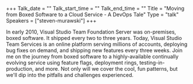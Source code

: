 +++
Talk_date = ""
Talk_start_time = ""
Talk_end_time = ""
Title = "Moving from Boxed Software to a Cloud Service - A DevOps Tale"
Type = "talk"
Speakers = ["steven-murawski"]
+++

In early 2010, Visual Studio Team Foundation Server was on-premises, boxed software.  It shipped every two to three years.  Today, Visual Studio Team Services is an online platform serving millions of accounts, deploying bug fixes on demand, and shipping new features every three weeks.  Join me on the journey from boxed software to a highly-available continually evolving service using feature flags, deployment rings, testing-in-production, and more.  Not only will we cover the cool, fun patterns, but we'll dip into the pitfalls and challenges experienced.